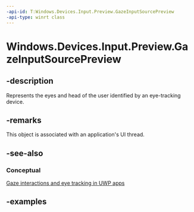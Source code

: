 ```yaml
---
-api-id: T:Windows.Devices.Input.Preview.GazeInputSourcePreview
-api-type: winrt class
---
```


<!-- Class syntax.
public class GazeInputSourcePreview 
-->

# Windows.Devices.Input.Preview.GazeInputSourcePreview

## -description

Represents the eyes and head of the user identified by an eye-tracking device.

## -remarks

This object is associated with an application's UI thread.

## -see-also

### Conceptual

[Gaze interactions and eye tracking in UWP apps](https://docs.microsoft.com/windows/uwp/design/input/gaze-interactions)

## -examples

